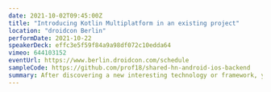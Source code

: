 ```yaml
---
date: 2021-10-02T09:45:00Z
title: "Introducing Kotlin Multiplatform in an existing project"
location: "droidcon Berlin"
performDate: 2021-10-22
speakerDeck: effc3e5f59f84a9a98df072c10edda64
vimeo: 644103152
eventUrl: https://www.berlin.droidcon.com/schedule
sampleCode: https://github.com/prof18/shared-hn-android-ios-backend
summary: After discovering a new interesting technology or framework, you will probably start asking yourself how to integrate it into an existing project. That’s because, the possibility to start with a blank canvas is rare (not impossible, but rare).<br><br>This is also the case for Kotlin Multiplatform, and even though it is still in alpha, you can already start to use it in production applications.<br><br>In this talk, we will understand which part of the code can be a starting point for sharing, how to consume the shared code and how to structure an existing project to have an as smooth as possible integration.
---
```

